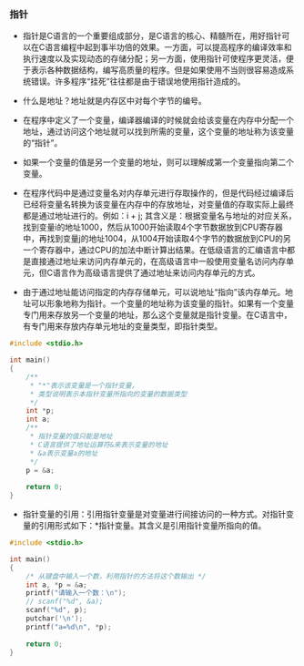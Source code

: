### 指针

* 指针是C语言的一个重要组成部分，是C语言的核心、精髓所在，用好指针可以在C语言编程中起到事半功倍的效果。一方面，可以提高程序的编译效率和执行速度以及实现动态的存储分配；另一方面，使用指针可使程序更灵活，便于表示各种数据结构，编写高质量的程序。但是如果使用不当则很容易造成系统错误。许多程序“挂死”往往都是由于错误地使用指针造成的。

* 什么是地址？地址就是内存区中对每个字节的编号。

* 在程序中定义了一个变量，编译器编译的时候就会给该变量在内存中分配一个地址，通过访问这个地址就可以找到所需的变量，这个变量的地址称为该变量的“指针”。

* 如果一个变量的值是另一个变量的地址，则可以理解成第一个变量指向第二个变量。

* 在程序代码中是通过变量名对内存单元进行存取操作的，但是代码经过编译后已经将变量名转换为该变量在内存中的存放地址，对变量值的存取实际上最终都是通过地址进行的。例如：i + j; 其含义是：根据变量名与地址的对应关系，找到变量i的地址1000，然后从1000开始读取4个字节数据放到CPU寄存器中，再找到变量j的地址1004，从1004开始读取4个字节的数据放到CPU的另一个寄存器中，通过CPU的加法中断计算出结果。在低级语言的汇编语言中都是直接通过地址来访问内存单元的，在高级语言中一般使用变量名访问内存单元，但C语言作为高级语言提供了通过地址来访问内存单元的方式。

* 由于通过地址能访问指定的内存存储单元，可以说地址“指向”该内存单元。地址可以形象地称为指针。一个变量的地址称为该变量的指针。如果有一个变量专门用来存放另一个变量的地址，那么这个变量就是指针变量。在C语言中，有专门用来存放内存单元地址的变量类型，即指针类型。
```c
#include <stdio.h>

int main()
{
	/**
	 * "*"表示该变量是一个指针变量，
	 * 类型说明表示本指针变量所指向的变量的数据类型 
	 */
	int *p;
	int a;
	/**
	 * 指针变量的值只能是地址 
	 * C语言提供了地址运算符&来表示变量的地址
	 * &a表示变量a的地址 
	 */
	p = &a;
	
	return 0;
}
```

* 指针变量的引用：引用指针变量是对变量进行间接访问的一种方式。对指针变量的引用形式如下：*指针变量。其含义是引用指针变量所指向的值。
```c
#include <stdio.h>

int main()
{
	/* 从键盘中输入一个数，利用指针的方法将这个数输出 */
	int a, *p = &a; 
	printf("请输入一个数：\n");
	// scanf("%d", &a);
	scanf("%d", p);
	putchar('\n');
	printf("a=%d\n", *p);
	
	return 0;
}
```



